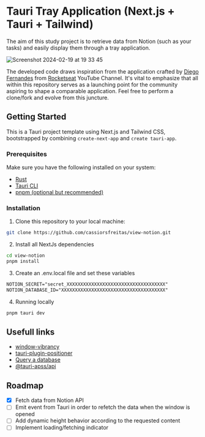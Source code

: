 # Tauri Tray Application (Next.js + Tauri + Tailwind)

The aim of this study project is to retrieve data from Notion (such as your tasks) and easily display them through a tray application.

![Screenshot 2024-02-19 at 19 33 45](https://github.com/cassiorsfreitas/view-notion/assets/8185819/8ffddac9-5ccd-4fef-9b7c-b4ea7ec5b6bc)

The developed code draws inspiration from the application crafted by [Diego Fernandes](https://github.com/diego3g) from [Rocketseat](https://youtu.be/lhkCa_v1buk?si=dSC1VQKfowLG54xp) YouTube Channel. It's vital to emphasize that all within this repository serves as a launching point for the community aspiring to shape a comparable application. Feel free to perform a clone/fork and evolve from this juncture.


## Getting Started

This is a Tauri project template using Next.js and Tailwind CSS, bootstrapped by combining `create-next-app` and `create tauri-app`.

### Prerequisites

Make sure you have the following installed on your system:

- [Rust](https://www.rust-lang.org/)
- [Tauri CLI](https://tauri.app/v1/api/cli/)
- [pnpm (optional but recommended)](https://pnpm.io/installation)

### Installation

1. Clone this repository to your local machine:

```bash
git clone https://github.com/cassiorsfreitas/view-notion.git
```

2. Install all NextJs dependencies 
```bash
cd view-notion
pnpm install
```
3. Create an .env.local file and set these variables
```.md
NOTION_SECRET="secret_XXXXXXXXXXXXXXXXXXXXXXXXXXXXXXXXXXXX"
NOTION_DATABASE_ID="XXXXXXXXXXXXXXXXXXXXXXXXXXXXXXXXXXXXXX"
```

4. Running locally
```bash
pnpm tauri dev
```

## Usefull links
- [window-vibrancy](https://github.com/tauri-apps/window-vibrancy)
- [tauri-plugin-positioner](https://github.com/tauri-apps/tauri-plugin-positioner)
- [Query a database](https://developers.notion.com/reference/post-database-query)
- [@tauri-apss/api](https://tauri.app/v1/api/js/)

## Roadmap
- [x] Fetch data from Notion API
- [ ] Emit event from Tauri in order to refetch the data when the window is opened
- [ ] Add dynamic height behavior according to the requested content
- [ ] Implement loading/fetching indicator
